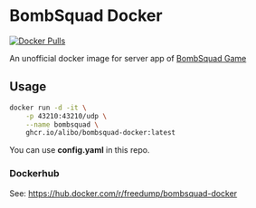# BombSquad Docker

[![Docker Pulls](https://img.shields.io/docker/pulls/alibo/bombsquad?style=flat-square)](https://hub.docker.com/r/freedump/bombsquad-docker)

An unofficial docker image for server app of [BombSquad Game](https://www.froemling.net/apps/bombsquad)

## Usage

```bash
docker run -d -it \
    -p 43210:43210/udp \
    --name bombsquad \
    ghcr.io/alibo/bombsquad-docker:latest
```

You can use **config.yaml** in this repo.

### Dockerhub

See: <https://hub.docker.com/r/freedump/bombsquad-docker>
